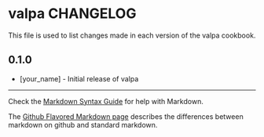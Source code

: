 valpa CHANGELOG
===============

This file is used to list changes made in each version of the valpa cookbook.

0.1.0
-----
- [your_name] - Initial release of valpa

- - -
Check the [Markdown Syntax Guide](http://daringfireball.net/projects/markdown/syntax) for help with Markdown.

The [Github Flavored Markdown page](http://github.github.com/github-flavored-markdown/) describes the differences between markdown on github and standard markdown.

